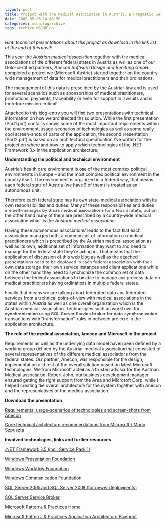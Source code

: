 ```yaml
---
layout: post
title: Project with the Medical Association in Austria, a Pragmatic Services Architecture with .NET 3.5 and SQL Server 2005/2008
date: 2009-05-05 14:46:50
categories: msdnblogarchive
tags: Archive MSDNBlog
---
```


*Hint: technical presentations about this project as download in the link list at the end of this post!!*

 This year the *Austrian medical association* together with the medical associations of the different federal states in Austria as well as one of our Gold-certified partners, *Anecon Software Design und Beratung GmbH.*, completed a project we (Microsoft Austria) started together on the country-wide management of data for medical practitioners and their ordinations.

 The management of this data is prescribed by the Austrian law and is used for several scenarios such as sponsorships of medical practitioners, promotions, payments, traceability or even for support in lawsuits and is therefore mission-critical!

 Attached to this blog-entry you will find two presentations with technical information on how we architected the solution. While the first presentation (Part1.pdf) contains shows some of the most important requirements within the environment, usage-scenarios of technologies as well as some really cool screen-shots of parts of the application, the second presentation (Part2.pdf) is based on an architectural specification I’ve written for the project on where and how-to apply which technologies of the .NET Framework 3.x in the application architecture.

 **Understanding the political and technical environment**

 Austria’s health care environment is one of the most complex political environments in Europe – and the most complex political environment in the country itself. The environment is organized in a federal way, that means each federal state of Austria (we have 9 of them) is treated as an autonomous unit. 

 Therefore each federal state has its own state-medical association with its own responsibilities and duties. Many of these responsibilities and duties are self-managed by these medical associations for a federal state, but on the other hand many of them are prescribed by a country-wide medical association which is the *Austrian medical association*.

 Having these autonomous associations’ leads to the fact that each association manages both, a common set of information on medical practitioners which is prescribed by the Austrian medical association as well as its own, additional set of information they want to and need to manage for the federal state they’re acting in. That means that the application of discussion of this web blog as well as the attached presentations need to be deployed in each federal association with their own data storage, their own service instances and client applications while on the other hand they need to synchronize the common set of data between the federal associations to be able to manage and process data on medical practitioners having ordinations in multiple federal states.

 Finally that means we are talking about federated data and federated services from a technical point-of-view with medical associations in the states within Austria as well as one overall organization which is the Austrian medical association. Technologies such as workflows for synchronization using SQL Server Service broker for data-synchronization transactions with “transformation”-rules in between are core in the application architecture.

 **The role of the medical association, Anecon and Microsoft in the project**

 Requirements as well as the underlying data model haven been defined by a working group defined by the Austrian medical association that consisted of several representatives of the different medical associations from the federal states. Our partner, Anecon, was responsible for the design, implementation and test of the overall solution based on latest Microsoft technologies. We from Microsoft acted as a trusted advisor for the Austrian Medical association: Robert John, our business development manager ensured getting the right support from the Area and Microsoft Corp. while I helped creating the overall architecture for the system together with Anecon and the representatives of the medical association.

 **Download the presentation**

 [Requirements, usage-scenarios of technologies and screen-shots from Anecon](http://www.mszcool.at/blog/2009/20090505_Austrian_Med_Association_Part1.pdf)

 [Core technical architecture recommendations from Microsoft / Mario Szpuszta](http://www.mszcool.at/blog/2009/20090505_Austrian_Med_Association_Part2.pdf)

 **Involved technologies, links and further resources**

 [.NET Framework 3.5 (incl. Service Pack 1)](http://msdn.microsoft.com/en-us/netframework/aa663326.aspx)

 [Windows Presentation Foundation](http://msdn.microsoft.com/en-us/netframework/aa663326.aspx)

 [Windows Workflow Foundation](http://msdn.microsoft.com/en-us/netframework/aa663328.aspx)

 [Windows Communication Foundation](http://msdn.microsoft.com/en-us/netframework/aa663324.aspx)

 [SQL Server 2005 and SQL Server 2008 (for newer deployments)](http://msdn.microsoft.com/en-us/sqlserver/bb671064.aspx)

 [SQL Server Service Broker](http://msdn.microsoft.com/en-us/library/ms345108.aspx)

 [Microsoft Patterns & Practices Home](http://msdn.microsoft.com/en-us/practices/default.aspx)

 [Microsoft Patterns & Practices Application Architecture Blueprint](http://www.codeplex.com/AppArchGuide)


